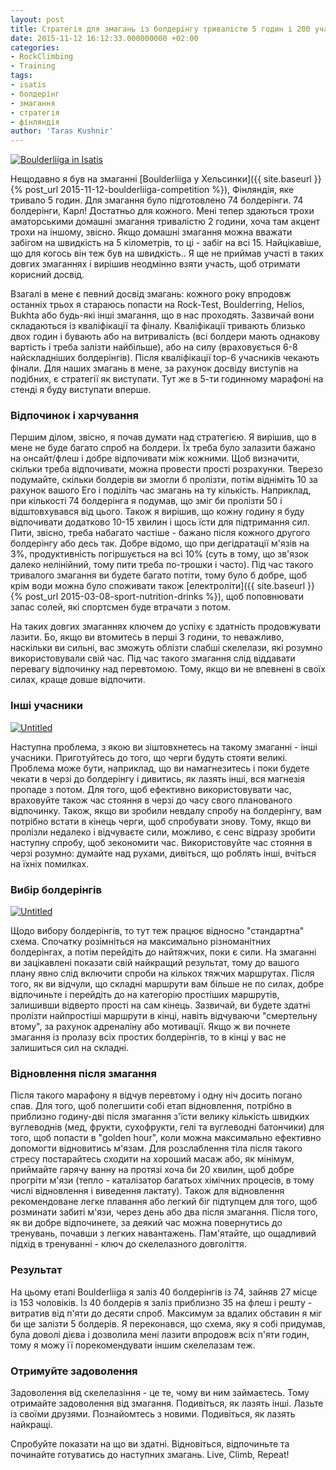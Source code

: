 ```yaml
---
layout: post
title: Стратегія для змагань із болдерінгу тривалістю 5 годин і 200 учасниками
date: 2015-11-12 16:12:33.000000000 +02:00
categories:
- RockClimbing
- Training
tags:
- isatis
- болдерінг
- змагання
- стратегія
- фінляндія
author: 'Taras Kushnir'
---
```


<a data-flickr-embed="true"  href="https://www.flickr.com/photos/ribtoks/22281696564/in/album-72157658688111994/" title="Boulderliiga in Isatis"><img src="https://farm1.staticflickr.com/697/22281696564_6ffbd8b6d1_b.jpg" alt="Boulderliiga in Isatis"></a>

Нещодавно я був на змаганні [Boulderliiga у Хельсинки]({{ site.baseurl }}{% post_url 2015-11-12-boulderliiga-competition %}), Фінляндія, яке тривало 5 годин. Для змагання було підготовлено 74 болдерінги. 74 болдерінги, Карл! Достатньо для кожного. Мені тепер здаються трохи аматорськими домашні змагання тривалістю 2 години, хоча там акцент трохи на іншому, звісно. Якщо домашні змагання можна вважати забігом на швидкість на 5 кілометрів, то ці - забіг на всі 15. Найцікавіше, що для когось він теж був на швидкість.. Я ще не приймав участі в таких довгих змаганнях і вирішив неодмінно взяти участь, щоб отримати корисний досвід.

Взагалі в мене є певний досвід змагань: кожного року впродовж останніх трьох я стараюсь попасти на Rock-Test, Boulderring, Helios, Bukhta або будь-які інші змагання, що в нас проходять. Зазвичай вони складаються із кваліфікації та фіналу. Кваліфікації тривають близько двох годин і бувають або на витривалість (всі болдери мають однакову вартість і треба залізти найбільше), або на силу (враховується 6-8 найскладніших болдерінгів). Після кваліфікації top-6 учасників чекають фінали. Для наших змагань в мене, за рахунок досвіду виступів на подібних, є стратегії як виступати. Тут же в 5-ти годинному марафоні на стенді я буду виступати вперше.

<!--more-->

### Відпочинок і харчування

Першим ділом, звісно, я почав думати над стратегією. Я вирішив, що в мене не буде багато спроб на болдери. Їх треба було залазити бажано на онсайт/флеш і добре відпочивати між кожними. Щоб визначити, скільки треба відпочивати, можна провести прості розрахунки. Тверезо подумайте, скільки болдерів ви змогли б пролізти, потім відніміть 10 за рахунок вашого Его і поділіть час змагань на ту кількість. Наприклад, при кількості 74 болдерінга я подумав, що зміг би пролізти 50 і відштовхувався від цього. Також я вирішив, що кожну годину я буду відпочивати додатково 10-15 хвилин і щось їсти для підтримання сил. Пити, звісно, треба набагато частіше - бажано після кожного другого болдерінгу або десь так. Добре відомо, що при дегідратації м'язів на 3%, продуктивність погіршується на всі 10% (суть в тому, що зв'язок далеко нелінійний, тому пити треба по-трошки і часто). Під час такого тривалого змагання ви будете багато потіти, тому було б добре, щоб крім води можна було споживати також [електроліти]({{ site.baseurl }}{% post_url 2015-03-08-sport-nutrition-drinks %}), щоб поповнювати запас солей, які спортсмен буде втрачати з потом.

На таких довгих змаганнях ключем до успіху є здатність продовжувати лазити. Бо, якщо ви втомитесь в перші 3 години, то неважливо, наскільки ви сильні, вас зможуть облізти слабші скелелази, які розумно використовували свій час. Під час такого змагання слід віддавати перевагу відпочинку над перевтомою. Тому, якщо ви не впевнені в своїх силах, краще довше відпочити.

### Інші учасники

<a data-flickr-embed="true"  href="https://www.flickr.com/photos/ribtoks/22512280639/in/album-72157658688111994/" title="Untitled"><img src="https://farm6.staticflickr.com/5657/22512280639_46be476bce_b.jpg" alt="Untitled"></a>

Наступна проблема, з якою ви зіштовхнетесь на такому змаганні - інші учасники. Приготуйтесь до того, що черги будуть стояти великі. Проблема може бути, наприклад, що ви намагнезитесь і поки будете чекати в черзі до болдерінгу і дивитись, як лазять інші, вся магнезія пропаде з потом. Для того, щоб ефективно використовувати час, враховуйте також час стояння в черзі до часу свого планованого відпочинку. Також, якщо ви зробили невдалу спробу на болдерінгу, вам потрібно встати в кінець черги, щоб спробувати знову. Тому, якщо ви пролізли недалеко і відчуваєте сили, можливо, є сенс відразу зробити наступну спробу, щоб зекономити час. Використовуйте час стояння в черзі розумно: думайте над рухами, дивіться, що роблять інші, вчіться на їхніх помилках.

### Вибір болдерінгів

<a data-flickr-embed="true"  href="https://www.flickr.com/photos/ribtoks/22283280903/in/album-72157658688111994/" title="Untitled"><img src="https://farm6.staticflickr.com/5665/22283280903_5b3ee5a2d7_b.jpg" alt="Untitled"></a>

Щодо вибору болдерінгів, то тут теж працює відносно "стандартна" схема. Спочатку розімніться на максимально різноманітних болдерінгах, а потім перейдіть до найтяжчих, поки є сили. На змаганні ви зацікавлені показати свій найкращий результат, тому до вашого плану явно слід включити спроби на кількох тяжчих маршрутах. Після того, як ви відчули, що складні маршрути вам більше не по силах, добре відпочиньте і перейдіть до на категорію простіших маршрутів, залишивши відверто прості на сам кінець. Зазвичай, ви будете здатні пролізти найпростіші маршрути в кінці, навіть відчуваючи "смертельну втому", за рахунок адреналіну або мотивації. Якщо ж ви почнете змагання із пролазу всіх простих болдерінгів, то в кінці у вас не залишиться сил на складні.

### Відновлення після змагання

Після такого марафону я відчув перевтому і одну ніч досить погано спав. Для того, щоб полегшити собі етап відновлення, потрібно в приблизно годину-дві після змагання з'їсти велику кількість швидких вуглеводнів (мед, фрукти, сухофрукти, гелі та вуглеводні батончики) для того, щоб попасти в "golden hour", коли можна максимально ефективно допомогти відновитись м'язам. Для розслаблення тіла після такого стресу постарайтесь сходити на хороший масаж або, як мінімум, приймайте гарячу ванну на протязі хоча би 20 хвилин, щоб добре прогріти м'язи (тепло - каталізатор багатьох хімічних процесів, в тому числі відновлення і виведення лактату). Також для відновлення рекомендоване легке плавання або легкий біг підтупцем для того, щоб розминати забиті м'язи, через день або два після змагання. Після того, як ви добре відпочинете, за деякий час можна повернутись до тренувань, почавши з легких навантажень. Пам'ятайте, що ощадливий підхід в тренуванні - ключ до скелелазного довголіття.

### Результат

На цьому етапі Boulderliiga я заліз 40 болдерінгів із 74, зайняв 27 місце із 153 чоловіків. Із 40 болдерів я заліз приблизно 35 на флеш і решту - витратив від п'яти до десяти спроб. Максимум за вдалих обставин я міг би ще залізти 5 болдерів. Я переконався, що схема, яку я собі придумав, була доволі дієва і дозволила мені лазити впродовж всіх п'яти годин, тому я можу її порекомендувати іншим скелелазам теж.

### Отримуйте задоволення

Задоволення від скелелазіння - це те, чому ви ним займаєтесь. Тому отримайте задоволення від змагання. Подивіться, як лазять інші. Лазьте із своїми друзями. Познайомтесь з новими. Подивіться, як лазять найкращі.

Спробуйте показати на що ви здатні. Відновіться, відпочиньте та починайте готуватись до наступних змагань. Live, Climb, Repeat!
